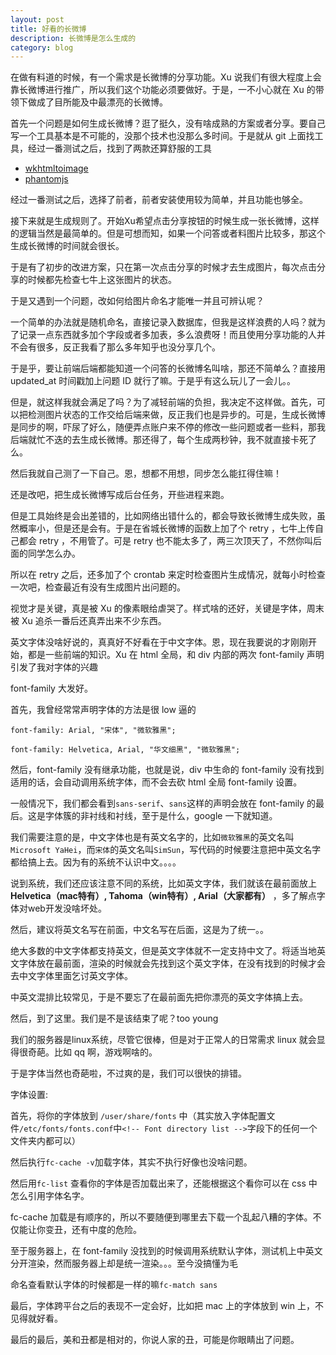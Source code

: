 ```yaml
---
layout: post
title: 好看的长微博
description: 长微博是怎么生成的
category: blog
---
```


在做有料道的时候，有一个需求是长微博的分享功能。Xu 说我们有很大程度上会靠长微博进行推广，所以我们这个功能必须要做好。于是，一不小心就在 Xu 的带领下做成了目所能及中最漂亮的长微博。

首先一个问题是如何生成长微博？逛了挺久，没有啥成熟的方案或者分享。要自己写一个工具基本是不可能的，没那个技术也没那么多时间。于是就从 git 上面找工具，经过一番测试之后，找到了两款还算舒服的工具

- [wkhtmltoimage](https://github.com/wkhtmltopdf/wkhtmltopdf)
- [phantomjs](https://github.com/ariya/phantomjs)

经过一番测试之后，选择了前者，前者安装使用较为简单，并且功能也够全。

接下来就是生成规则了。开始Xu希望点击分享按钮的时候生成一张长微博，这样的逻辑当然是最简单的。但是可想而知，如果一个问答或者料图片比较多，那这个生成长微博的时间就会很长。

于是有了初步的改进方案，只在第一次点击分享的时候才去生成图片，每次点击分享的时候都先检查七牛上这张图片的状态。

于是又遇到一个问题，改如何给图片命名才能唯一并且可辨认呢？

一个简单的办法就是随机命名，直接记录入数据库，但我是这样浪费的人吗？就为了记录一点东西就多加个字段或者多加表，多么浪费呀！而且使用分享功能的人并不会有很多，反正我看了那么多年知乎也没分享几个。

于是乎，要让前端后端都能知道一个问答的长微博名叫啥，那还不简单么？直接用 updated_at 时间戳加上问题 ID 就行了嘛。于是乎有这么玩儿了一会儿。。

但是，就这样我就会满足了吗？为了减轻前端的负担，我决定不这样做。首先，可以把检测图片状态的工作交给后端来做，反正我们也是异步的。可是，生成长微博是同步的啊，吓尿了好么，随便弄点账户来不停的修改一些问题或者一些料，那我后端就忙不迭的去生成长微博。那还得了，每个生成两秒钟，我不就直接卡死了么。

然后我就自己测了一下自己。恩，想都不用想，同步怎么能扛得住嘛！

还是改吧，把生成长微博写成后台任务，开些进程来跑。

但是工具始终是会出差错的，比如网络出错什么的，都会导致长微博生成失败，虽然概率小，但是还是会有。于是在省城长微博的函数上加了个 retry ，七牛上传自己都会 retry ，不用管了。可是 retry 也不能太多了，两三次顶天了，不然你叫后面的同学怎么办。

所以在 retry 之后，还多加了个 crontab 来定时检查图片生成情况，就每小时检查一次吧，检查最近有没有生成图片出问题的。

视觉才是关键，真是被 Xu 的像素眼给虐哭了。样式啥的还好，关键是字体，周末被 Xu 追杀一番后还真弄出来不少东西。

英文字体没啥好说的，真真好不好看在于中文字体。恩，现在我要说的才刚刚开始，都是一些前端的知识。Xu 在 html 全局，和 div 内部的两次 font-family 声明引发了我对字体的兴趣

font-family 大发好。

首先，我曾经常常声明字体的方法是很 low 逼的

```
font-family: Arial, "宋体", "微软雅黑";

font-family: Helvetica, Arial, "华文细黑", "微软雅黑";
```

然后，font-family 没有继承功能，也就是说，div 中生命的 font-family 没有找到适用的话，会自动调用系统字体，而不会去砍 html 全局 font-family 设置。

一般情况下，我们都会看到`sans-serif`、`sans`这样的声明会放在 font-family 的最后。这是字体簇的非衬线和衬线，至于是什么，google 一下就知道。

我们需要注意的是，中文字体也是有英文名字的，比如`微软雅黑`的英文名叫`Microsoft YaHei`，而`宋体`的英文名叫`SimSun`，写代码的时候要注意把中英文名字都给搞上去。因为有的系统不认识中文。。。。

说到系统，我们还应该注意不同的系统，比如英文字体，我们就该在最前面放上 **Helvetica（mac特有）, Tahoma（win特有）, Arial（大家都有）** ，多了解点字体对web开发没啥坏处。

然后，建议将英文名写在前面，中文名写在后面，这是为了统一。。

绝大多数的中文字体都支持英文，但是英文字体就不一定支持中文了。将适当地英文字体放在最前面，渲染的时候就会先找到这个英文字体，在没有找到的时候才会去中文字体里面乞讨英文字体。

中英文混排比较常见，于是不要忘了在最前面先把你漂亮的英文字体搞上去。

然后，到了这里。我们是不是该结束了呢？too young

我们的服务器是linux系统，尽管它很棒，但是对于正常人的日常需求 linux 就会显得很奇葩。比如 qq 啊，游戏啊啥的。

于是字体当然也奇葩啦，不过爽的是，我们可以很快的排错。

字体设置:

首先，将你的字体放到 `/user/share/fonts` 中（其实放入字体配置文件`/etc/fonts/fonts.conf`中`<!-- Font directory list -->`字段下的任何一个文件夹内都可以）

然后执行`fc-cache -v`加载字体，其实不执行好像也没啥问题。

然后用`fc-list` 查看你的字体是否加载出来了，还能根据这个看你可以在 css 中怎么引用字体名字。

fc-cache 加载是有顺序的，所以不要随便到哪里去下载一个乱起八糟的字体。不仅能让你变丑，还有中度的危险。

至于服务器上，在 font-family 没找到的时候调用系统默认字体，测试机上中英文分开渲染，然而服务器上却是统一渲染。。。至今没搞懂为毛

命名查看默认字体的时候都是一样的嘛`fc-match sans`

最后，字体跨平台之后的表现不一定会好，比如把 mac 上的字体放到 win 上，不见得就好看。

最后的最后，美和丑都是相对的，你说人家的丑，可能是你眼睛出了问题。
